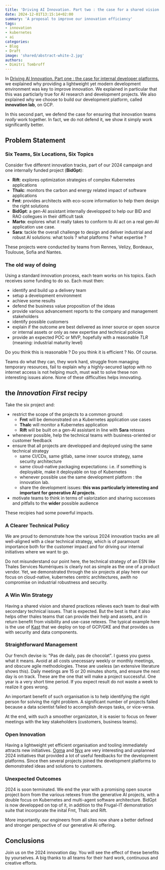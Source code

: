 ```yaml
---
title: 'Driving AI Innovation. Part two : the case for a shared vision'
date: 2024-12-01T13:15:14+02:00
summary: 'A proposal to improve our innovation efficiency'
tags:
- innovation
- kubernetes
- ai
categories: 
- Blog
- Draft
image: 'shared/abstract-white-2.jpg'
authors: 
- Dimitri Tombroff
---
```


In [Driving AI Innovation. Part one : the case for internal developer platforms.](/driving-innovation-strategy-part-one) we explained why providing a lightweight yet modern development environment was key to improve innovation. We explained in particular that this was particlarly true for AI research and development projects. We also explained why we choose to build our development platform, called **innovation lab**, on GCP. 

In this second part, we defend the case for ensuring that innovation teams *really* work together. 
In fact, we do not defend it, we show it simply work significantly better.

## Problem Statement

### Six Teams, Six Locations, Six Topics

Consider five different innovation tracks, part of our 2024 campaign and one internally funded project (**BidGpt**):

- **Rift**: explores optimization strategies of complex Kubernetes applications
- **Thalc**: monitors the carbon and energy related impact of software applications
- **Fmt**: provides architects with eco-score information to help them design the right solutions
- **BidGpt**: a gen-AI assistant internally developped to help our BID and RAO collegues in their difficult task
- **Marto**: explores what it really takes to conform to AI act on a real gen-AI application use case.  
- **Sara**: tackle the overall challenge to design and deliver industrial and robust AI solutions: what tools ? what platforms ? what expertise ?

These projects were conducted by teams from Rennes, Velizy, Bordeaux, Toulouse, Sofia and Nantes. 

### The old way of doing

Using a standard innovation process, each team works on his topics. Each receives some funding to do so. Each must then:  

- identify and build up a delivery team
- setup a development environment
- achieve some results
- defend the business value proposition of the ideas
- provide various advancement reports to the company and management stakeholders
- identify possible customers
- explain if the outcome are best delivered as inner source or open source or internal assets or only as new expertise and technical policies
- provide an expected POC or MVP, hopefully with a reasonable *TLR* (meaning: industrial maturity level)

Do you think this is reasonable ? Do you think it is efficient ? No. Of course.

Teams do what they can, they work hard, struggle from managing temporary resources,
fail to explain why a highly-secured laptop with no internet access 
is not helping much, must wait to solve these non interesting issues alone. None of these difficulties helps innovating.

## the *Innovation First* recipy

Take the six project and:

- restrict the scope of the projects to a common ground:
	- **Fmt** will be demonstrated on a Kubernetes application use cases 
	- **Thalc** will monitor a Kubernetes application
	- **Rift** will be built on a gen-AI assistant in line with **Sara** retexes
- whenever possible, help the technical teams with business-oriented or customer feedback
- ensure that all projects are developped and deployed using the same technical strategy
	- same CI/CDs, same gitlab, same inner source strategy, same security architecture
	- same cloud-native packaging expectations: i.e. if something is deployable, make it deployable on top of Kubernetes
	- whenever possible use the same development platform : the innovation lab. 
	- share the development issues: **this was particularly interesting and important for generative AI projects**. 
- motivate teams to think in terms of valorization and sharing successes and pitfalls to the **wider** possible audience

These recipies had some powerful impacts. 

### A Clearer Technical Policy

We are proud to demonstrate how the various 2024 innovation tracks are all well-aligned with a clear technical strategy, which is of paramount importance both for the customer impact and for driving our internal initiatives where we want to go. 

Do not misunderstand our point here, the technical strategy of an ESN like Thales Services Numériques is clearly not as simple as the one of a product vendor. Yet, we demonstrated through the six projects at play here our focus on cloud-native, kubernetes centric architectures, awith no compromise on industrial robustness and security. 

### A Win Win Strategy

Having a shared vision and shared practices relieves each team to deal with secondary technical issues. That is expected. But
the best is that it also helps other thales teams that can provide their help and assets, and in return benefit from
visibility and use-case retexes. The typical example here is the use of [Kast](/assets/kast) that we deploy on top of
GCP/GKE and that provides us with security and data components. 

### Straightforward Management

Our french devise is: "Pas de daily, pas de chocolat". I guess you guess what it means. Avoid at all costs unecessary weekly or monthly meetings, and obscure agile methodologies. These are useless (an extensive literature shows this). 
Daily meetings are 15 or 20 minutes shorts, and ensure the next day is on track. These are the one that will make a project successful. One year is a very short time period. If you expect result do not waste a week to realize it goes wrong.

An important benefit of such organisation is to help identifying the right person for solving the right problem. 
A significant number of projects failed because a data scientist failed to accomplish devops tasks, or vice-versa.  

At the end, with such a smoother organizaton, it is easier to focus on fewer meetings with the key stakeholders (customers, business teams).

### Open Innovation

Having a lightweight yet efficient organisation and tooling immediately attracts new initiatives. [Ogma](/blogs/ogma/) and [Nyx](/blogs/nyx/) are very interesting and unplanned 2024 initiatives that provided a lot of useful feedbacks for the development platforms. Since then several projects joined the development platforms to demonstrated ideas and solutions to customers.

### Unexpected Outcomes

2024 is soon terminated. We end the year with a promising open source project born from the various retexes from 
the generative AI projects, with a double focus on Kubernetes and multi-agent software architecture. BidGpt is now developped on top of it, in addition to the Frugal-IT demonstration suite that incorporate the inital Fmt, Thalc and Rift.  

More importantly, our engineers from all sites now share a better defined and stronger perspective of our generative AI offering.

## Conclusions

Join us on the 2024 innovation day. You will see the effect of these benefits by yourselves. A big thanks to all teams for their
hard work, continuous and creative efforts. 







 



